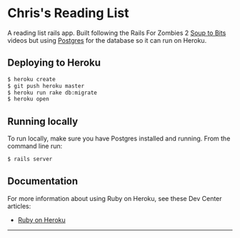 # Chris's Reading List

A reading list rails app. Built following the Rails For Zombies 2 [Soup to Bits](https://github.com/codeschool/RFZ2SoupToBits) videos but using [Postgres](http://postgresguide.com/) for the database so it can run on Heroku.

## Deploying to Heroku

```sh
$ heroku create
$ git push heroku master
$ heroku run rake db:migrate
$ heroku open
```

## Running locally

To run locally, make sure you have Postgres installed and running. From the command line run:

```sh
$ rails server
```


## Documentation

For more information about using Ruby on Heroku, see these Dev Center articles:

- [Ruby on Heroku](https://devcenter.heroku.com/categories/ruby)

---
